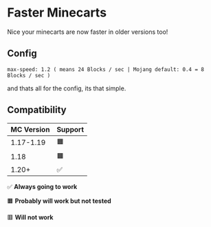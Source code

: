 # Faster Minecarts

Nice your minecarts are now faster in older versions too!




## Config


```
max-speed: 1.2 ( means 24 Blocks / sec | Mojang default: 0.4 = 8 Blocks / sec )
```
and thats all for the config, its that simple.



## Compatibility

| MC Version     | Support |
|----------------|---------|
| 1.17-1.19      | 🟧      |
| 1.18           | 🟧      |
| 1.20+          | ✅      |




✅ **Always going to work**

🟧 **Probably will work but not tested**

🟥 **Will not work**

